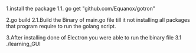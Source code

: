 1.install the package
1.1. go get "github.com/Equanox/gotron"

2.go build
2.1.Build the Binary of main.go file till it not installing all packages
that program require to run the golang script.

3.After installing done of Electron you were able to run the binary file 
3.1 ./learning_GUI
